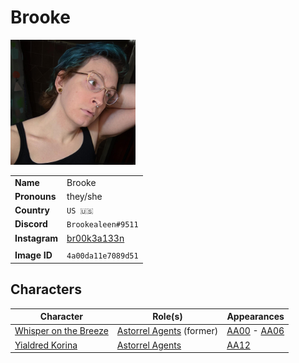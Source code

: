 # Brooke

<img src="https://raw.githubusercontent.com/jesskelsall/astarus-images/main/players/4a00da11e7089d51.png" height="200" />

|||
| --- | --- |
| **Name** | Brooke | player.3
| **Pronouns** | they/she |
| **Country** | `US 🇺🇸` |
| **Discord** | `Brookealeen#9511` |
| **Instagram** | [br00k3a133n](https://www.instagram.com/br00k3a133n/) |
||
| **Image ID** | `4a00da11e7089d51` |

## Characters

| Character | Role(s) | Appearances |
| --- | --- | --- |
| [Whisper on the Breeze](../characters/whisper-on-the-breeze.md) | [Astorrel Agents](../campaigns/astorrel-agents.md) (former) | [AA00](../sessions/AA00.md) - [AA06](../sessions/AA06.md) |
| [Yialdred Korina](../characters/yialdred-korina.md) | [Astorrel Agents](../campaigns/astorrel-agents.md) | [AA12](../sessions/AA12.md) |

